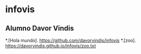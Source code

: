 # infovis

## Alumno Davor Vindis

*.[Hola mundo]. https://github.com/davorvindis/infovis
*.[zoo]. https://davorvindis.github.io/infovis/zoo.txt

